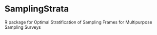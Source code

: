 # SamplingStrata
R package for Optimal Stratification of Sampling Frames for Multipurpose Sampling Surveys
